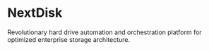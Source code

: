 # NextDisk
Revolutionary hard drive automation and orchestration platform for optimized enterprise storage architecture.
